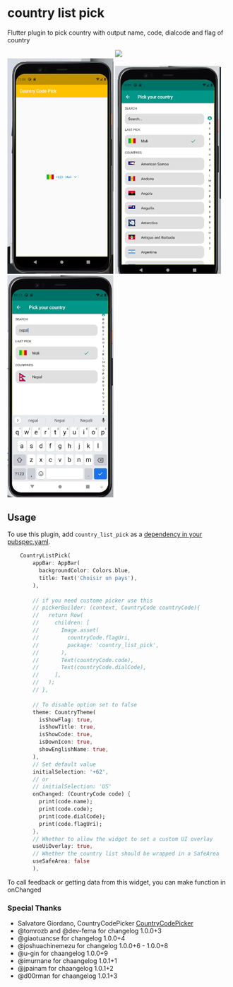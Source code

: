 # country list pick

Flutter plugin to pick country with output name, code, dialcode and flag of country

<div style="text-align:center">
<img src="https://raw.githubusercontent.com/hifiaz/country-list-pick/master/screenshot/screenrecord.gif" width="240"/>
</div>
<img src="https://raw.githubusercontent.com/hifiaz/country-list-pick/master/screenshot/flutter_01.png" width="240"/>
<img src="https://raw.githubusercontent.com/hifiaz/country-list-pick/master/screenshot/flutter_02.png" width="240"/>
<img src="https://raw.githubusercontent.com/hifiaz/country-list-pick/master/screenshot/flutter_03.png" width="240"/>

## Usage

To use this plugin, add `country_list_pick` as a [dependency in your pubspec.yaml](https://flutter.io/platform-plugins/).

```dart
    CountryListPick(
        appBar: AppBar(
          backgroundColor: Colors.blue,
          title: Text('Choisir un pays'),
        ),
        
        // if you need custome picker use this
        // pickerBuilder: (context, CountryCode countryCode){
        //   return Row(
        //     children: [
        //       Image.asset(
        //         countryCode.flagUri,
        //         package: 'country_list_pick',
        //       ),
        //       Text(countryCode.code),
        //       Text(countryCode.dialCode),
        //     ],
        //   );
        // },

        // To disable option set to false
        theme: CountryTheme(
          isShowFlag: true,
          isShowTitle: true,
          isShowCode: true,
          isDownIcon: true,
          showEnglishName: true,
        ),
        // Set default value
        initialSelection: '+62',
        // or
        // initialSelection: 'US'
        onChanged: (CountryCode code) {
          print(code.name);
          print(code.code);
          print(code.dialCode);
          print(code.flagUri);
        },
        // Whether to allow the widget to set a custom UI overlay
        useUiOverlay: true,
        // Whether the country list should be wrapped in a SafeArea
        useSafeArea: false
        ),
```

To call feedback or getting data from this widget, you can make function in onChanged


### Special Thanks

- Salvatore Giordano, CountryCodePicker [CountryCodePicker](https://github.com/imtoori/CountryCodePicker)
- @tomrozb and @dev-fema for changelog 1.0.0+3
- @giaotuancse for changelog 1.0.0+4
- @joshuachinemezu for changelog 1.0.0+6 - 1.0.0+8
- @u-gin for chaangelog 1.0.0+9
- @imurnane for chaangelog 1.0.1+1
- @jpainam for chaangelog 1.0.1+2
- @d00rman for chaangelog 1.0.1+3
